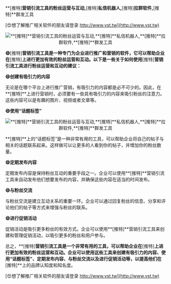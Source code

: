 **[推特]**营销引流工具的粉丝运营与互动,**[推特]**私信机器人,**[推特]**拉群软件,**[推特]**群发工具

[😍想了解推广相关软件的朋友请登录 http://www.vst.tw](http://www.vst.tw)

 <center><img src="https://vst.tw/MP4/tuiguang/png/0.png" alt="**[推特]**营销引流工具的粉丝运营与互动,**[推特]**私信机器人,**[推特]**拉群软件,**[推特]**群发工具"></center>

**😄**[推特]**营销引流工具是一种专门为企业进行推广和营销的软件，它可以帮助企业在**[推特]**上进行更加有效的粉丝运营和互动。以下是一些关于如何使用**[推特]**营销引流工具进行粉丝运营和互动的建议：**

**😄创建有吸引力的内容**

无论是在哪个平台上进行推广营销，有吸引力的内容都是必不可少的。因此，在**[推特]**上进行营销时，必须要有一些具有吸引力的内容来吸引粉丝的注意力。这些内容可以是有趣的图片、视频或者文章等。

**😄使用“话题标签”**

 <center><img src="https://vst.tw/MP4/tuiguang/png/3.png" alt="**[推特]**营销引流工具的粉丝运营与互动,**[推特]**私信机器人,**[推特]**拉群软件,**[推特]**群发工具"></center>

**[推特]**上的“话题标签”是一种非常有用的工具，可以帮助企业将自己的帖子与相关的话题联系起来。这样做可以让更多的人看到你的帖子，并增加你的粉丝数量。

**😄定期发布内容**

定期发布内容是保持粉丝互动的重要手段之一。企业可以使用**[推特]**营销引流工具来自动发布他们想要发布的内容，并确保这些内容在适当的时间发布。

**😄与粉丝交流**

与粉丝交流是建立互动关系的重要一环。企业可以通过回复粉丝的信息、分享和评论他们的帖子等方式来增强与粉丝的联系。

**😄进行促销活动**

促销活动是吸引更多粉丝的有效方式。企业可以使用**[推特]**营销引流工具来创建和管理促销活动，以吸引更多的粉丝和用户参与。

总之，**[推特]**营销引流工具是一个非常有用的工具，可以帮助企业在**[推特]**上进行更加有效的粉丝运营和互动。企业可以使用这些工具来创建有吸引力的内容、使用“话题标签”、定期发布内容、与粉丝交流以及进行促销活动等，以提高他们在**[推特]**上的品牌认知度和知名度。

[😍想了解推广相关软件的朋友请登录 http://www.vst.tw](http://www.vst.tw)




